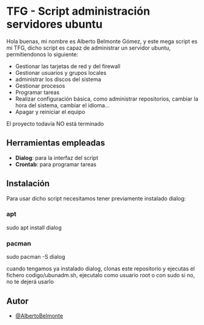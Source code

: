 
# TFG - Script administración servidores ubuntu

Hola buenas, mi nombre es Alberto Belmonte Gómez, y este mega script es mi TFG, dicho script es capaz de administrar un servidor ubuntu, permitiendonos lo siguiente:

- Gestionar las tarjetas de red y del firewall
- Gestionar usuarios y grupos locales
- administrar los discos del sistema
- Gestionar procesos
- Programar tareas
- Realizar configuración básica, como administrar repositorios, cambiar la hora del sistema, cambiar el idioma...
- Apagar y reiniciar el equipo

El proyecto todavía NO está terminado

## Herramientas empleadas

- **Dialog**: para la interfaz del script
- **Crontab**: para programar tareas

## Instalación

Para usar dicho script necesitamos tener previamente instalado dialog:

### apt

sudo apt install dialog

### pacman 

sudo pacman -S dialog

cuando tengamos ya instalado dialog, clonas este repositorio y ejecutas el fichero codigo/ubunadm.sh, ejecutalo como usuario root o con sudo si no, no te dejerá usarlo

## Autor

- [@AlbertoBelmonte](https://github.com/AlbertoBelmonte)
